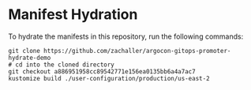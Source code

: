 # Manifest Hydration

To hydrate the manifests in this repository, run the following commands:

```shell
git clone https://github.com/zachaller/argocon-gitops-promoter-hydrate-demo
# cd into the cloned directory
git checkout a886951958cc89542771e156ea0135bb6a4a7ac7
kustomize build ./user-configuration/production/us-east-2
```
